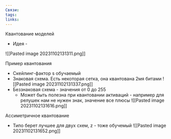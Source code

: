 ```yaml
---
Связи: 
tags: 
links:
---
```


Квантование моделей
- Идея  - 

![[Pasted image 20231102131311.png]]

Пример квантования 
- Скейлинг-фактор s обучаемый
- Знаковая схема. Есть некоторая сетка, она квантована 2мя битами
![[Pasted image 20231102131337.png]]
- Беззнаковая схема - значения от 0 до 255
	- Может быть полезна при квантовании активаций - например для релушек нам не нужен знак, значение все плюсы
![[Pasted image 20231102131616.png]]

Ассиметричное квантование
- Типо берет лучшее для двух схем, z - тоже обучемый
![[Pasted image 20231102131652.png]]